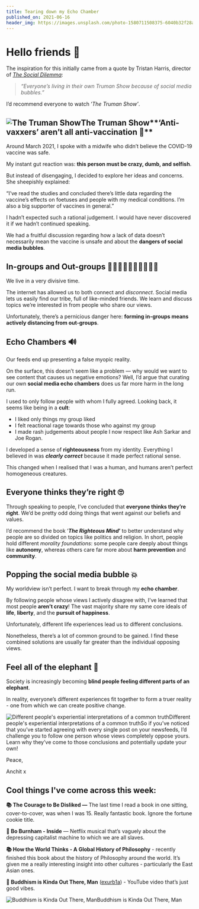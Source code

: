 ```yaml
---
title: Tearing down my Echo Chamber
published_on: 2021-06-16
header_img: https://images.unsplash.com/photo-1580711508375-6040b32f28aa?crop=entropy&cs=tinysrgb&fit=max&fm=jpg&ixid=MnwxMTc3M3wwfDF8c2VhcmNofDEwfHxmaWdodHxlbnwwfHx8fDE2MjM4NTc2MDY&ixlib=rb-1.2.1&q=80&w=2000
---
```


Hello friends 💙
===============

The inspiration for this initially came from a quote by Tristan Harris, director of [*The Social Dilemma*](https://www.netflix.com/title/81254224?utm_campaign=Anchit&utm_medium=email&utm_source=Revue%20newsletter):


> *“Everyone’s living in their own Truman Show because of social media bubbles.”*

I’d recommend everyone to watch ‘*The Truman Show’*.

![The Truman Show](https://s3.amazonaws.com/revue/items/images/009/593/101/mail/Truman_show.jpg?1623094481 "The Truman Show")The Truman Show**‘Anti-vaxxers’ aren’t all anti-vaccination 🎇**
------------------------------------------------

Around March 2021, I spoke with a midwife who didn’t believe the COVID-19 vaccine was safe.

My instant gut reaction was: **this person must be crazy, dumb, and selfish**.

But instead of disengaging, I decided to explore her ideas and concerns. She sheepishly explained:

“I’ve read the studies and concluded there’s little data regarding the vaccine’s effects on foetuses and people with my medical conditions. I’m also a big supporter of vaccines in general.”

I hadn’t expected such a rational judgement. I would have never discovered it if we hadn’t continued speaking.

We had a fruitful discussion regarding how a lack of data doesn’t necessarily mean the vaccine is unsafe and about the **dangers of social media bubbles**.

**In-groups and Out-groups 👩🏿‍🤝‍👩🏾👩🏿‍🤝‍👩🏼**
-------------------------------------------

We live in a very divisive time.

The internet has allowed us to both connect and *disconnect*. Social media lets us easily find our tribe, full of like-minded friends. We learn and discuss topics we’re interested in from people who share our views.

Unfortunately, there’s a pernicious danger here: **forming in-groups means actively distancing from out-groups**.

**Echo Chambers 🔊**
-------------------

Our feeds end up presenting a false myopic reality.

On the surface, this doesn’t seem like a problem — why would we want to see content that causes us negative emotions? Well, I’d argue that curating our own **social media echo chambers** does us far more harm in the long run.

I used to only follow people with whom I fully agreed. Looking back, it seems like being in a **cult**:

* I liked only things my group liked
* I felt reactional rage towards those who against my group
* I made rash judgements about people I now respect like Ash Sarkar and Joe Rogan.

I developed a sense of **righteousness** from my identity. Everything I believed in was ***clearly correct*** because it made perfect rational sense.

This changed when I realised that I was a human, and humans aren’t perfect homogeneous creatures.

**Everyone thinks they’re right 🙄**
-----------------------------------

Through speaking to people, I’ve concluded that **everyone thinks they’re right**. We’d be pretty odd doing things that went against our beliefs and values.

I’d recommend the book ‘***The Righteous Mind*’** to better understand why people are so divided on topics like politics and religion. In short, people hold different *morality foundations*: some people care deeply about things like **autonomy**, whereas others care far more about **harm prevention** and **community**.

**Popping the social media bubble 💥**
-------------------------------------

My worldview isn’t perfect. I want to break through my **echo chamber**.

By following people whose views I actively disagree with, I’ve learned that most people **aren’t crazy**! The vast majority share my same core ideals of **life**, **liberty**, and the **pursuit of happiness**.

Unfortunately, different life experiences lead us to different conclusions.

Nonetheless, there’s a lot of common ground to be gained. I find these combined solutions are usually far greater than the individual opposing views.

Feel all of the elephant 🐘
--------------------------

Society is increasingly becoming **blind people feeling different parts of an elephant**.

In reality, everyone’s different experiences fit together to form a truer reality - one from which we can create positive change.

![Different people's experiential interpretations of a common truth](https://s3.amazonaws.com/revue/items/images/009/612/489/original/elephant.png?1623230251 "Different people's experiential interpretations of a common truth")Different people's experiential interpretations of a common truthSo if you’ve noticed that you’ve started agreeing with every single post on your newsfeeds, I’d challenge you to follow one person whose views completely oppose yours. Learn why they’ve come to those conclusions and potentially update your own!

Peace,

Anchit x

Cool things I've come across this week:
---------------------------------------

**📚 The Courage to Be Disliked —** The last time I read a book in one sitting, cover-to-cover, was when I was 15. Really fantastic book. Ignore the fortune cookie title.

**🎥 Bo Burnham - Inside** — Netflix musical that’s vaguely about the depressing capitalist machine to which we are all slaves.

**📚 How the World Thinks - A Global History of Philosophy** - recently finished this book about the history of Philosophy around the world. It’s given me a really interesting insight into other cultures - particularly the East Asian ones.

**🎥 Buddhism is Kinda Out There, Man** ([exurb1a](https://www.youtube.com/channel/UCimiUgDLbi6P17BdaCZpVbg?utm_campaign=Anchit&utm_medium=email&utm_source=Revue%20newsletter)) - YouTube video that’s just good vibes.

![Buddhism is Kinda Out There, Man](https://s3.amazonaws.com/revue/items/images/009/599/766/mail/maxresdefault.jpg?1623146599 "Buddhism is Kinda Out There, Man")Buddhism is Kinda Out There, Man

